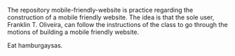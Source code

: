 <p>The repository mobile-friendly-website is practice regarding the construction of a mobile friendly website. The idea is that the sole user, Franklin T. Oliveira, can follow the instructions of the class to go through the motions of building a mobile friendly website.</p>

<p>Eat hamburgaysas.</p>